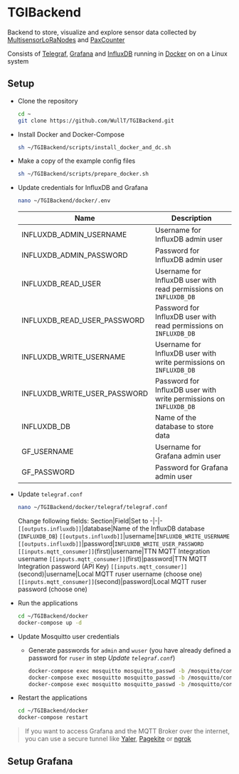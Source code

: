 # TGIBackend
Backend to store, visualize and explore sensor data collected by [MultisensorLoRaNodes](https://github.com/WullT/MultisensorLoRaNode) and [PaxCounter](https://github.com/WullT/ESP32LoRaMqttPaxCounter)

Consists of [Telegraf](https://www.influxdata.com/time-series-platform/telegraf/), [Grafana](https://grafana.com/) and [InfluxDB](https://www.influxdata.com/products/influxdb/) running in [Docker](https://www.docker.com/) on on a Linux system

## Setup

- Clone the repository
    ```sh
    cd ~
    git clone https://github.com/WullT/TGIBackend.git
    ```

- Install Docker and Docker-Compose
    ```sh
    sh ~/TGIBackend/scripts/install_docker_and_dc.sh
    ```

- Make a copy of the example config files
    ```sh
    sh ~/TGIBackend/scripts/prepare_docker.sh
    ```

- Update credentials for InfluxDB and Grafana
    ```sh
    nano ~/TGIBackend/docker/.env
    ```
    Name|Description
    -|-
    INFLUXDB_ADMIN_USERNAME|Username for InfluxDB admin user
    INFLUXDB_ADMIN_PASSWORD|Password for InfluxDB admin user
    INFLUXDB_READ_USER|Username for InfluxDB user with read permissions on `INFLUXDB_DB`
    INFLUXDB_READ_USER_PASSWORD|Password for InfluxDB user with read permissions on `INFLUXDB_DB`
    INFLUXDB_WRITE_USERNAME|Username for InfluxDB user with write permissions on `INFLUXDB_DB`
    INFLUXDB_WRITE_USER_PASSWORD|Password for InfluxDB user with write permissions on `INFLUXDB_DB`
    INFLUXDB_DB|Name of the database to store data
    GF_USERNAME|Username for Grafana admin user
    GF_PASSWORD|Password for Grafana admin user

- Update `telegraf.conf`
    ```sh
    nano ~/TGIBackend/docker/telegraf/telegraf.conf
    ```
    Change following fields:
    Section|Field|Set to
    -|-|-
    `[[outputs.influxdb]]`|database|Name of the InfluxDB database (`INFLUXDB_DB`)
    `[[outputs.influxdb]]`|username|`INFLUXDB_WRITE_USERNAME`
    `[[outputs.influxdb]]`|password|`INFLUXDB_WRITE_USER_PASSWORD`
    `[[inputs.mqtt_consumer]]`(first)|username|TTN MQTT Integration username
    `[[inputs.mqtt_consumer]]`(first)|password|TTN MQTT Integration password (API Key)
    `[[inputs.mqtt_consumer]]`(second)|username|Local MQTT ruser username (choose one)
    `[[inputs.mqtt_consumer]]`(second)|password|Local MQTT ruser password (choose one)

- Run the applications
    ```sh
    cd ~/TGIBackend/docker
    docker-compose up -d
    ```

- Update Mosquitto user credentials
  - Generate passwords for `admin` and `wuser` (you have already defined a password for `ruser` in step *Update `telegraf.conf`*) 
    ```sh
    docker-compose exec mosquitto mosquitto_passwd -b /mosquitto/config/password.txt admin ADMIN_PASSWORD
    docker-compose exec mosquitto mosquitto_passwd -b /mosquitto/config/password.txt ruser RUSER_PASSWORD
    docker-compose exec mosquitto mosquitto_passwd -b /mosquitto/config/password.txt wuser WUSER_PASSWORD
    ```
- Restart the applications
    ```sh
    cd ~/TGIBackend/docker
    docker-compose restart
    ```

> If you want to access Grafana and the MQTT Broker over the internet, you can use a secure tunnel like [Yaler](https://yaler.net/), [Pagekite](https://pagekite.net/) or [ngrok](https://ngrok.com/)

## Setup Grafana



